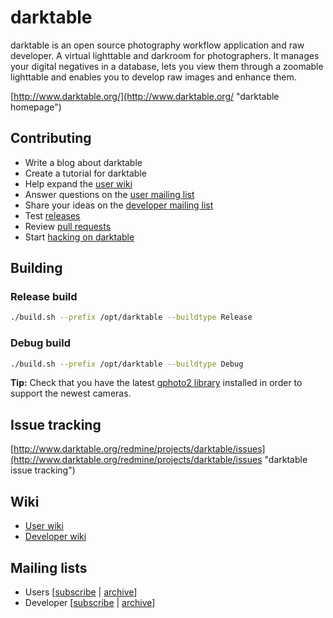darktable
=========

darktable is an open source photography workflow application and raw developer. A virtual lighttable and darkroom for photographers. It manages your digital negatives in a database, lets you view them through a zoomable lighttable and enables you to develop raw images and enhance them.

[http://www.darktable.org/](http://www.darktable.org/ "darktable homepage")

Contributing
------------

* Write a blog about darktable
* Create a tutorial for darktable
* Help expand the [user wiki](http://www.darktable.org/redmine/projects/users/wiki)
* Answer questions on the [user mailing list](http://sourceforge.net/mailarchive/forum.php?forum_name=darktable-users)
* Share your ideas on the [developer mailing list](http://news.gmane.org/gmane.comp.graphics.darktable.devel)
* Test [releases](http://www.darktable.org/install/)
* Review [pull requests](http://github.com/darktable-org/darktable/pulls)
* Start [hacking on darktable](http://www.darktable.org/redmine/projects/darktable/wiki/Contributing_code)

Building
--------

### Release build

```bash
./build.sh --prefix /opt/darktable --buildtype Release
```

### Debug build

```bash
./build.sh --prefix /opt/darktable --buildtype Debug
```


**Tip:** Check that you have the latest [gphoto2 library](http://www.gphoto.org/ "gphoto2 homepage") installed in order to support the newest cameras.

Issue tracking
--------------

[http://www.darktable.org/redmine/projects/darktable/issues](http://www.darktable.org/redmine/projects/darktable/issues "darktable issue tracking")

Wiki
----

* [User wiki](http://www.darktable.org/redmine/projects/users/wiki "darktable user wiki")
* [Developer wiki](http://www.darktable.org/redmine/projects/darktable/wiki "darktable developer wiki")


Mailing lists
-------------

* Users [[subscribe](https://lists.sourceforge.net/lists/listinfo/darktable-users) | [archive](http://sourceforge.net/mailarchive/forum.php?forum_name=darktable-users)]
* Developer [[subscribe](mailto:darktable-dev+subscribe@lists.darktable.org) | [archive](http://news.gmane.org/gmane.comp.graphics.darktable.devel)]
